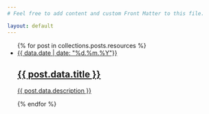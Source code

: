 ```yaml
---
# Feel free to add content and custom Front Matter to this file.

layout: default
---
```


<ul class="flex flex-wrap gap-4">
  {% for post in collections.posts.resources %}
   <li class="max-w-full border rounded-md border-1 border-color-white sm:max-w-xs list-item">
      <a class="flex flex-col overflow-hidden rounded-md bg-dark-purple-300 " href="{{ post.relative_url }}">
        <div class="w-full bg-center bg-cover stylized aspect-video" style="background-image: url('images/{{post.data.img}}')"></div>
        <div class="flex flex-col justify-center gap-2 p-4">
          <div>
            <span class="text-xs">{{ data.date | date: "%d.%m.%Y"}}</span>
            <h2 class="font-bold text-md">
              {{ post.data.title }}
            </h2>
          </div>
          <p class="text-sm text-balance line-clamp-2"> {{ post.data.description }}</p>
        </div>
      </a>
    </li>
    
  {% endfor %}
</ul>
